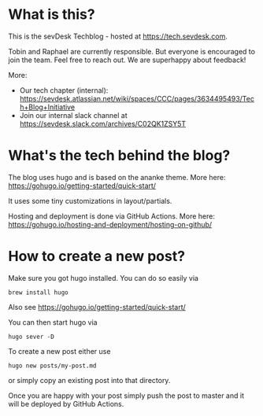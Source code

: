 # What is this?

This is the sevDesk Techblog - hosted at https://tech.sevdesk.com.

Tobin and Raphael are currently responsible. But everyone is encouraged to join the team.
Feel free to reach out. We are superhappy about feedback!

More:

 * Our tech chapter (internal): https://sevdesk.atlassian.net/wiki/spaces/CCC/pages/3634495493/Tech+Blog+Initiative
 * Join our internal slack channel at https://sevdesk.slack.com/archives/C02QK1ZSY5T

# What's the tech behind the blog?

The blog uses hugo and is based on the ananke theme.
More here: https://gohugo.io/getting-started/quick-start/

It uses some tiny customizations in layout/partials.

Hosting and deployment is done via GitHub Actions.
More here: https://gohugo.io/hosting-and-deployment/hosting-on-github/

# How to create a new post?

Make sure you got hugo installed. You can do so easily via 

    brew install hugo

Also see https://gohugo.io/getting-started/quick-start/

You can then start hugo via

    hugo sever -D

To create a new post either use

    hugo new posts/my-post.md

or simply copy an existing post into that directory.

Once you are happy with your post simply push the post to master and it will be deployed by GitHub Actions.






